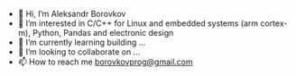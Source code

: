 - 👋 Hi, I’m Aleksandr Borovkov
- 👀 I’m interested in C/C++ for Linux and embedded systems (arm cortex-m), Python, Pandas and electronic design
- 🌱 I’m currently learning building ...
- 💞️ I’m looking to collaborate on ...
- 📫 How to reach me borovkovprog@gmail.com

<!---
borovkovprog/borovkovprog is a ✨ special ✨ repository because its `README.md` (this file) appears on your GitHub profile.
You can click the Preview link to take a look at your changes.
--->

